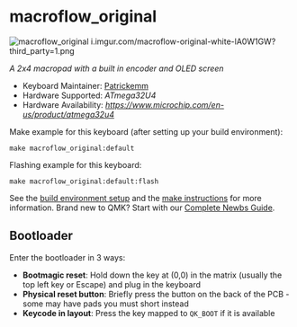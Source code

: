 # macroflow_original

![macroflow_original](https://imgur.com/a/lA0W1GW)
i.imgur.com/macroflow-original-white-lA0W1GW?third_party=1.png

*A 2x4 macropad with a built in encoder and OLED screen*

* Keyboard Maintainer: [Patrickemm](https://github.com/Patrickemm)
* Hardware Supported: *ATmega32U4*
* Hardware Availability: *https://www.microchip.com/en-us/product/atmega32u4*

Make example for this keyboard (after setting up your build environment):

    make macroflow_original:default

Flashing example for this keyboard:

    make macroflow_original:default:flash

See the [build environment setup](https://docs.qmk.fm/#/getting_started_build_tools) and the [make instructions](https://docs.qmk.fm/#/getting_started_make_guide) for more information. Brand new to QMK? Start with our [Complete Newbs Guide](https://docs.qmk.fm/#/newbs).

## Bootloader

Enter the bootloader in 3 ways:

* **Bootmagic reset**: Hold down the key at (0,0) in the matrix (usually the top left key or Escape) and plug in the keyboard
* **Physical reset button**: Briefly press the button on the back of the PCB - some may have pads you must short instead
* **Keycode in layout**: Press the key mapped to `QK_BOOT` if it is available

